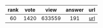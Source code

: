 
| rank | vote | view | answer | url |
|:-:|:-:|:-:|:-:|:-:|
|60|1420|633559|191| [url](http://stackoverflow.com/questions/101268/hidden-features-of-python) |
